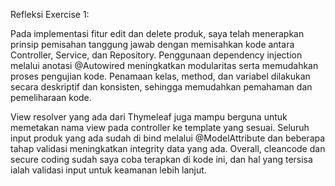 Refleksi Exercise 1:

Pada implementasi fitur edit dan delete produk, saya telah menerapkan prinsip pemisahan tanggung jawab dengan memisahkan kode antara Controller, Service, dan Repository. 
Penggunaan dependency injection melalui anotasi @Autowired meningkatkan modularitas serta memudahkan proses pengujian kode. 
Penamaan kelas, method, dan variabel dilakukan secara deskriptif dan konsisten, sehingga memudahkan pemahaman dan pemeliharaan kode.

View resolver yang ada dari Thymeleaf juga mampu berguna untuk memetakan nama view pada controller ke template yang sesuai.
Seluruh input produk yang ada sudah di bind melalui @ModelAttribute dan beberapa tahap validasi meningkatkan integrity data yang ada.
Overall, cleancode dan secure coding sudah saya coba terapkan di kode ini, dan hal yang tersisa ialah validasi input untuk keamanan lebih lanjut.